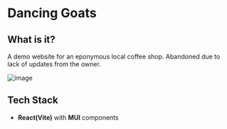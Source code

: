 # Dancing Goats
## What is it?
A demo website for an eponymous local coffee shop. Abandoned due to lack of updates from the owner.

![image](https://github.com/user-attachments/assets/58faf809-8f5a-4629-a79f-59e89cbaae5c)


## Tech Stack
- **React(Vite)** with **MUI** components
